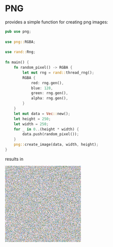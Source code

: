 # PNG

provides a simple function for creating png images:

```rust
pub use png;

use png::RGBA;

use rand::Rng;

fn main() {
    fn random_pixel() -> RGBA {
        let mut rng = rand::thread_rng();
        RGBA {
            red: rng.gen(),
            blue: 128,
            green: rng.gen(),
            alpha: rng.gen(),
        }
    }
    let mut data = Vec::new();
    let height = 250;
    let width = 250;
    for _ in 0..(height * width) {
        data.push(random_pixel());
    }
    png::create_image(data, width, height);
}
```

results in

![image with random pixels](./images/image.png)
